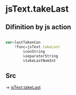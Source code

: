 # jsText.takeLast

## Difinition by js action

```js.js

var=lastTakenCon
	?func=jsText.takeLast
		&conString
		&separatorString
		&takeLastNumInt
```

## Src

-> [jsText.takeLast](https://github.com/puutaro/CommandClick/blob/master/app/src/main/java/com/puutaro/commandclick/fragment_lib/terminal_fragment/js_interface/text/JsText.kt#L61)


